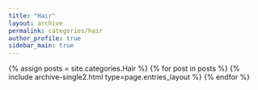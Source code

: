 ```yaml
---
title: "Hair"
layout: archive
permalink: categories/hair
author_profile: true
sidebar_main: true
---
```


{% assign posts = site.categories.Hair %}
{% for post in posts %} {% include archive-single2.html type=page.entries_layout %} {% endfor %}